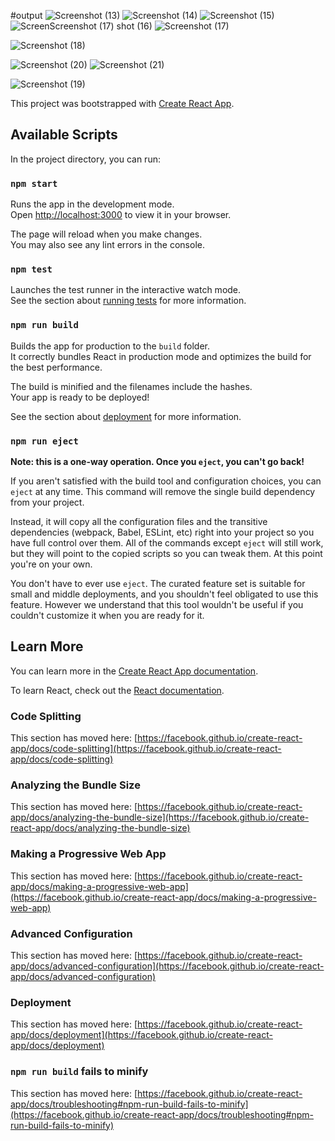 #output
![Screenshot (13)](https://github.com/codersSaurabh/project-work-assignment/assets/131533264/e643b19a-08f3-40b1-9b54-0d3f9972ce34)
![Screenshot (14)](https://github.com/codersSaurabh/project-work-assignment/assets/131533264/606245ce-91a5-4064-8c9c-3d2be016b4d2)
![Screenshot (15)](https://github.com/codersSaurabh/project-work-assignment/assets/131533264/841e76b0-cb7b-442b-b25f-6c878aed04aa)
![Screen![Screenshot (17)](https://github.com/codersSaurabh/project-work-assignment/assets/131533264/58cd3bb7-f279-44c3-836c-72ac271d46b8)
shot (16)](https://github.com/codersSaurabh/project-work-assignment/assets/131533264/a258a7b4-38c2-4b34-8dba-0f8cd04e8b1c)
![Screenshot (17)](https://github.com/codersSaurabh/project-work-assignment/assets/131533264/b0a342dc-e8b4-4a37-9f1a-6bd97f376fbe)

![Screenshot (18)](https://github.com/codersSaurabh/project-work-assignment/assets/131533264/5adf3883-50e9-4b85-882b-e500631b325f)

![Screenshot (20)](https://github.com/codersSaurabh/project-work-assignment/assets/131533264/e3a06654-7693-4a3f-a8af-1fddf8e6f3ac)
![Screenshot (21)](https://github.com/codersSaurabh/project-work-assignment/assets/131533264/3ab1b530-411c-48ac-a395-7709816edd95)


![Screenshot (19)](https://github.com/codersSaurabh/project-work-assignment/assets/131533264/b1020aa9-d6bc-461e-ac72-1ac0b29f918d)


This project was bootstrapped with [Create React App](https://github.com/facebook/create-react-app).

## Available Scripts

In the project directory, you can run:

### `npm start`

Runs the app in the development mode.\
Open [http://localhost:3000](http://localhost:3000) to view it in your browser.

The page will reload when you make changes.\
You may also see any lint errors in the console.

### `npm test`

Launches the test runner in the interactive watch mode.\
See the section about [running tests](https://facebook.github.io/create-react-app/docs/running-tests) for more information.

### `npm run build`

Builds the app for production to the `build` folder.\
It correctly bundles React in production mode and optimizes the build for the best performance.

The build is minified and the filenames include the hashes.\
Your app is ready to be deployed!

See the section about [deployment](https://facebook.github.io/create-react-app/docs/deployment) for more information.

### `npm run eject`

**Note: this is a one-way operation. Once you `eject`, you can't go back!**

If you aren't satisfied with the build tool and configuration choices, you can `eject` at any time. This command will remove the single build dependency from your project.

Instead, it will copy all the configuration files and the transitive dependencies (webpack, Babel, ESLint, etc) right into your project so you have full control over them. All of the commands except `eject` will still work, but they will point to the copied scripts so you can tweak them. At this point you're on your own.

You don't have to ever use `eject`. The curated feature set is suitable for small and middle deployments, and you shouldn't feel obligated to use this feature. However we understand that this tool wouldn't be useful if you couldn't customize it when you are ready for it.

## Learn More

You can learn more in the [Create React App documentation](https://facebook.github.io/create-react-app/docs/getting-started).

To learn React, check out the [React documentation](https://reactjs.org/).

### Code Splitting

This section has moved here: [https://facebook.github.io/create-react-app/docs/code-splitting](https://facebook.github.io/create-react-app/docs/code-splitting)

### Analyzing the Bundle Size

This section has moved here: [https://facebook.github.io/create-react-app/docs/analyzing-the-bundle-size](https://facebook.github.io/create-react-app/docs/analyzing-the-bundle-size)

### Making a Progressive Web App

This section has moved here: [https://facebook.github.io/create-react-app/docs/making-a-progressive-web-app](https://facebook.github.io/create-react-app/docs/making-a-progressive-web-app)

### Advanced Configuration

This section has moved here: [https://facebook.github.io/create-react-app/docs/advanced-configuration](https://facebook.github.io/create-react-app/docs/advanced-configuration)

### Deployment

This section has moved here: [https://facebook.github.io/create-react-app/docs/deployment](https://facebook.github.io/create-react-app/docs/deployment)

### `npm run build` fails to minify

This section has moved here: [https://facebook.github.io/create-react-app/docs/troubleshooting#npm-run-build-fails-to-minify](https://facebook.github.io/create-react-app/docs/troubleshooting#npm-run-build-fails-to-minify)



















